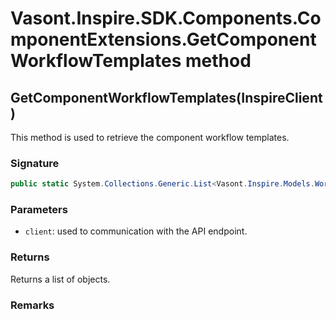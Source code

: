 # Vasont.Inspire.SDK.Components.ComponentExtensions.GetComponentWorkflowTemplates method
## GetComponentWorkflowTemplates(InspireClient)
This method is used to retrieve the component workflow templates.

### Signature
```csharp
public static System.Collections.Generic.List<Vasont.Inspire.Models.Workflow.WorkflowTemplateModel> GetComponentWorkflowTemplates(InspireClient client)
```
### Parameters
- `client`: used to communication with the API endpoint.

### Returns
Returns a list of  objects.
### Remarks

